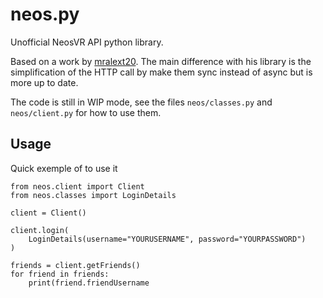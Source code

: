 # neos.py

Unofficial NeosVR API python library.

Based on a work by [mralext20](https://github.com/mralext20/neos.py). The main
difference with his library is the simplification of the HTTP call by make them
sync instead of async but is more up to date.

The code is still in WIP mode, see the files `neos/classes.py` and
`neos/client.py` for how to use them.

## Usage

Quick exemple of to use it

```
from neos.client import Client
from neos.classes import LoginDetails

client = Client()

client.login(
    LoginDetails(username="YOURUSERNAME", password="YOURPASSWORD")
)

friends = client.getFriends()
for friend in friends:
    print(friend.friendUsername
```
